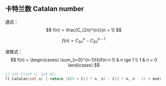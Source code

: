 ## 卡特兰数 Catalan number

通式：
$$
f(n) = \frac{C_{2n}^{n}}{n + 1}
$$

$$
f(n) = C_{2n}^{n} - C_{2n}^{n-1}
$$

递推式：
$$
f(n) = 
\begin{cases}
	\sum_{i=0}^{n-1}f(i)f(n-i-1) & n \ge 1 \\
	1 & n = 0
\end{cases}
$$



```c++
// int C(int n, int m);
ll Catalan(int n) { return (0ll + C(2 * n, n) - C(2 * n, n - 1) + mod) % mod; }
```

